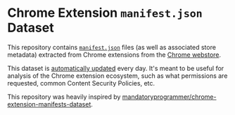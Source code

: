 # Chrome Extension `manifest.json` Dataset
This repository contains [`manifest.json`](https://developer.chrome.com/extensions/manifest) files (as well as associated store metadata) extracted from Chrome extensions from the [Chrome webstore](https://chrome.google.com/webstore/category/extensions). 

This dataset is [automatically updated](./.github/workflows/release.yml) every day. It's meant to be useful for analysis of the Chrome extension ecosystem, such as what permissions are requested, common Content Security Policies, etc.

This repository was heavily inspired by [mandatoryprogrammer/chrome-extension-manifests-dataset](https://github.com/mandatoryprogrammer/chrome-extension-manifests-dataset).
